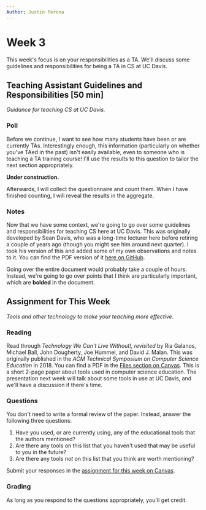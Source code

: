 ```yaml
---
Author: Justin Perona
---
```


# Week 3

This week's focus is on your responsibilities as a TA.
We'll discuss some guidelines and responsibilities for being a TA in CS at UC Davis.

## Teaching Assistant Guidelines and Responsibilities [50 min]

*Guidance for teaching CS at UC Davis.*

### Poll

Before we continue, I want to see how many students have been or are currently TAs.
Interestingly enough, this information (particularly on whether you've TAed in the past) isn't easily available, even to someone who is teaching a TA training course!
I'll use the results to this question to tailor the next section appropriately.

**Under construction.**

Afterwards, I will collect the questionnaire and count them.
When I have finished counting, I will reveal the results in the aggregate.

### Notes

Now that we have some context, we're going to go over some guidelines and responsibilities for teaching CS here at UC Davis.
This was originally developed by Sean Davis, who was a long-time lecturer here before retiring a couple of years ago (though you might see him around next quarter).
I took his version of this and added some of my own observations and notes to it.
You can find the PDF version of it [here on GitHub](../notes/teaching-guidelines-responsibilities.pdf).

Going over the entire document would probably take a couple of hours.
Instead, we're going to go over points that I think are particularly important, which are **bolded** in the document.

## Assignment for This Week

*Tools and other technology to make your teaching more effective.*

### Reading

Read through *Technology We Can't Live Without!, revisited* by Ria Galanos, Michael Ball, John Dougherty, Joe Hummel, and David J. Malan.
This was originally published in the *ACM Technical Symposium on Computer Science Education* in 2018.
You can find a PDF in the [Files section on Canvas](https://canvas.ucdavis.edu/files/6661077/download?download_frd=1).
This is a short 2-page paper about tools used in computer science education.
The presentation next week will talk about some tools in use at UC Davis, and we'll have a discussion if there's time.

### Questions

You don't need to write a formal review of the paper.
Instead, answer the following three questions:

1. Have you used, or are currently using, any of the educational tools that the authors mentioned?
2. Are there any tools on this list that you haven't used that may be useful to you in the future?
3. Are there any tools *not* on this list that you think are worth mentioning?

Submit your responses in the [assignment for this week on Canvas](https://canvas.ucdavis.edu/courses/356010/assignments/310492).

### Grading

As long as you respond to the questions appropriately, you'll get credit.
